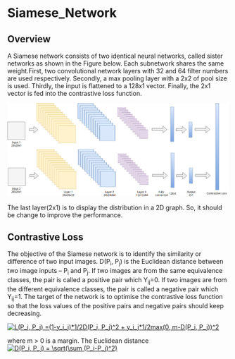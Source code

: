 # Siamese_Network

## Overview

A Siamese network consists of two identical neural networks, called sister networks as shown in the Figure below. Each subnetwork shares the same weight.First, two convolutional network layers with 32 and 64 filter numbers are used respectively. Secondly, a max pooling layer with a 2x2 of pool size is used. Thirdly, the input is flattened to a 128x1 vector. Finally, the 2x1 vector is fed into the contrastive loss function.

![image](https://github.com/JunwookHeo/Siamese_Network/blob/master/Siamese%20CNN.jpg)


The last layer(2x1) is to display the distribution in a 2D graph.
So, it should be change to improve the performance.


## Contrastive Loss
The objective of the Siamese network is to identify the similarity or difference of two input images. D(P<sub>i</sub>, P<sub>j</sub>) is the Euclidean distance between two image inputs – P<sub>i</sub> and P<sub>j</sub>. If two images are from the same equivalence classes, the pair is called a positive pair which Y<sub>ij</sub>=0. If two images are from the different equivalence classes, the pair is called a negative pair which Y<sub>ij</sub>=1. The target of the network is to optimise the contrastive loss function so that the loss values of the positive pairs and negative pairs should keep decreasing.


<a href="https://www.codecogs.com/eqnedit.php?latex=L(P_i,&space;P_j)&space;=(1-y_i_j)*1/2D(P_i,&space;P_j)^2&space;&plus;&space;y_i_j*1/2max(0,&space;m-D(P_i,&space;P_j))^2" target="_blank"><img src="https://latex.codecogs.com/gif.latex?L(P_i,&space;P_j)&space;=(1-y_i_j)*1/2D(P_i,&space;P_j)^2&space;&plus;&space;y_i_j*1/2max(0,&space;m-D(P_i,&space;P_j))^2" title="L(P_i, P_j) =(1-y_i_j)*1/2D(P_i, P_j)^2 + y_i_j*1/2max(0, m-D(P_i, P_j))^2" /></a>


where m > 0 is a margin. The Euclidean distance <a href="https://www.codecogs.com/eqnedit.php?latex=D(P_i,&space;P_j)&space;=&space;\sqrt(\sum&space;(P_i-P_j)^2)" target="_blank"><img src="https://latex.codecogs.com/gif.latex?D(P_i,&space;P_j)&space;=&space;\sqrt(\sum&space;(P_i-P_j)^2)" title="D(P_i, P_j) = \sqrt(\sum (P_i-P_j)^2)" /></a>
